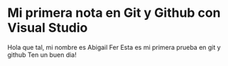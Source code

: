 # Mi primera nota en Git y Github con Visual Studio

Hola que tal, mi nombre es Abigail Fer
Esta es mi primera prueba en git y github
Ten un buen dia!